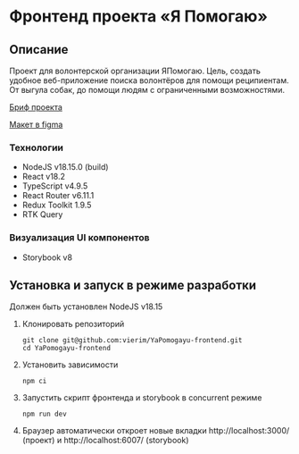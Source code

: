 # Фронтенд проекта «Я Помогаю»

## Описание

Проект для волонтерской организации ЯПомогаю. Цель, создать удобное веб-приложение поиска волонтёров для помощи реципиентам. От выгула собак, до помощи людям с ограниченными возможностями.

[Бриф проекта](https://narrow-mountain-bc1.notion.site/3-13-1880e7396a9c4bbda3d1f33103fd01af)

[Макет в figma](https://www.figma.com/file/xYLbl9kLmcAwYCbAhCFMCy/%D0%AF%D0%9F%D0%BE%D0%BC%D0%BE%D0%B3%D0%B0%D1%8E-(Web)?type=design&node-id=179-1699&mode=design&t=CfyAFh2ogb8PkPuy-0)

### Технологии

- NodeJS v18.15.0 (build)
- React v18.2
- TypeScript v4.9.5
- React Router v6.11.1
- Redux Toolkit 1.9.5
- RTK Query

### Визуализация UI компонентов

- Storybook v8

## Установка и запуск в режиме разработки

Должен быть установлен NodeJS v18.15

1. Клонировать репозиторий

   ```shell
   git clone git@github.com:vierim/YaPomogayu-frontend.git
   cd YaPomogayu-frontend
   ```

2. Установить зависимости

   ```shell
   npm ci
   ```

3. Запустить скрипт фронтенда и storybook в concurrent режиме

   ```shell
   npm run dev
   ```

4. Браузер автоматически откроет новые вкладки http://localhost:3000/ (проект) и http://localhost:6007/ (storybook)
